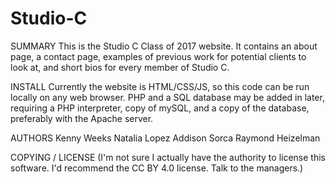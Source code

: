 # Studio-C

SUMMARY
This is the Studio C Class of 2017 website. It contains an about page, a contact page, examples of previous work for potential clients to look at, and short bios for every member of Studio C.

INSTALL
Currently the website is HTML/CSS/JS, so this code can be run locally on any web browser. PHP and a SQL database may be added in later, requiring a PHP interpreter, copy of mySQL, and a copy of the database, preferably with the Apache server.

AUTHORS
Kenny Weeks
Natalia Lopez
Addison Sorca
Raymond Heizelman

COPYING / LICENSE
(I'm not sure I actually have the authority to license this software. I'd recommend the CC BY 4.0 license. Talk to the managers.)
